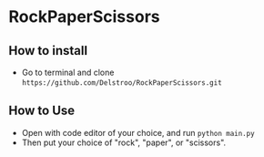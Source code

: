 # RockPaperScissors

## How to install
- Go to terminal and clone `https://github.com/Delstroo/RockPaperScissors.git`

## How to Use
- Open with code editor of your choice, and run `python main.py`
- Then put your choice of "rock", "paper", or "scissors".
